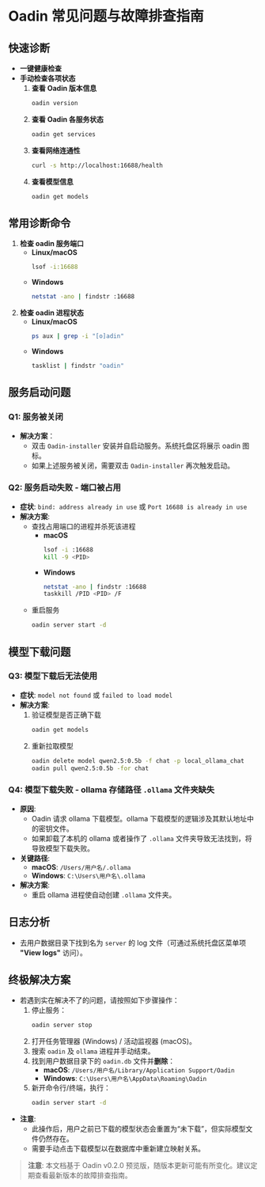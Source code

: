 # Oadin 常见问题与故障排查指南

## 快速诊断
*   **一键健康检查**
*   **手动检查各项状态**
    1.  **查看 Oadin 版本信息**
        ```bash
        oadin version
        ```
    2.  **查看 Oadin 各服务状态**
        ```bash
        oadin get services
        ```
    3.  **查看网络连通性**
        ```bash
        curl -s http://localhost:16688/health
        ```
    4.  **查看模型信息**
        ```bash
        oadin get models
        ```

## 常用诊断命令
1.  **检查 oadin 服务端口**
    *   **Linux/macOS**
        ```bash
        lsof -i:16688
        ```
    *   **Windows**
        ```bash
        netstat -ano | findstr :16688
        ```
2.  **检查 oadin 进程状态**
    *   **Linux/macOS**
        ```bash
        ps aux | grep -i "[o]adin"
        ```
    *   **Windows**
        ```bash
        tasklist | findstr "oadin"
        ```

## 服务启动问题

### Q1: 服务被关闭
*   **解决方案**：
    *   双击 `Oadin-installer` 安装并自启动服务。系统托盘区将展示 oadin 图标。
    *   如果上述服务被关闭，需要双击 `Oadin-installer` 再次触发启动。

### Q2: 服务启动失败 - 端口被占用
*   **症状**: `bind: address already in use` 或 `Port 16688 is already in use`
*   **解决方案**:
    *   查找占用端口的进程并杀死该进程
        *   **macOS**
            ```bash
            lsof -i :16688
            kill -9 <PID>
            ```
        *   **Windows**
            ```bash
            netstat -ano | findstr :16688
            taskkill /PID <PID> /F
            ```
    *   重启服务
        ```bash
        oadin server start -d
        ```

## 模型下载问题

### Q3: 模型下载后无法使用
*   **症状**: `model not found` 或 `failed to load model`
*   **解决方案**:
    1.  验证模型是否正确下载
        ```bash
        oadin get models
        ```
    2.  重新拉取模型
        ```bash
        oadin delete model qwen2.5:0.5b -f chat -p local_ollama_chat
        oadin pull qwen2.5:0.5b -for chat
        ```

### Q4: 模型下载失败 - ollama 存储路径 `.ollama` 文件夹缺失
*   **原因**:
    *   Oadin 请求 ollama 下载模型。ollama 下载模型的逻辑涉及其默认地址中的密钥文件。
    *   如果卸载了本机的 ollama 或者操作了 `.ollama` 文件夹导致无法找到，将导致模型下载失败。
*   **关键路径**:
    *   **macOS**: `/Users/用户名/.ollama`
    *   **Windows**: `C:\Users\用户名\.ollama`
*   **解决方案**:
    *   重启 ollama 进程使自动创建 `.ollama` 文件夹。

## 日志分析
*   去用户数据目录下找到名为 `server` 的 log 文件（可通过系统托盘区菜单项 **"View logs"** 访问）。

## 终极解决方案
*   若遇到实在解决不了的问题，请按照如下步骤操作：
    1.  停止服务：
        ```bash
        oadin server stop
        ```
    2.  打开任务管理器 (Windows) / 活动监视器 (macOS)。
    3.  搜索 `oadin` 及 `ollama` 进程并手动结束。
    4.  找到用户数据目录下的 `oadin.db` 文件并**删除**：
        *   **macOS**: `/Users/用户名/Library/Application Support/Oadin`
        *   **Windows**: `C:\Users\用户名\AppData\Roaming\Oadin`
    5.  新开命令行/终端，执行：
        ```bash
        oadin server start -d
        ```
*   **注意**:
    *   此操作后，用户之前已下载的模型状态会重置为“未下载”，但实际模型文件仍然存在。
    *   需要手动点击下载模型以在数据库中重新建立映射关系。

> **注意**: 本文档基于 Oadin v0.2.0 预览版，随版本更新可能有所变化。建议定期查看最新版本的故障排查指南。